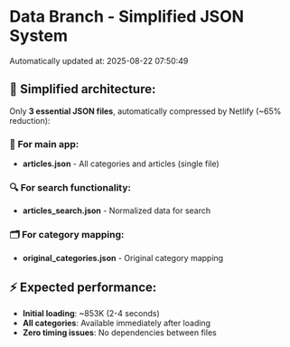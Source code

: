 # Data Branch - Simplified JSON System
Automatically updated at: 2025-08-22 07:50:49

## 🎯 Simplified architecture:
Only **3 essential JSON files**, automatically compressed by Netlify (~65% reduction):

### 📱 For main app:
- **articles.json** - All categories and articles (single file)

### 🔍 For search functionality:
- **articles_search.json** - Normalized data for search

### 🗂️ For category mapping:
- **original_categories.json** - Original category mapping

## ⚡ Expected performance:
- **Initial loading**: ~853K (2-4 seconds)
- **All categories**: Available immediately after loading
- **Zero timing issues**: No dependencies between files
